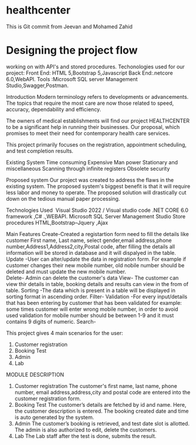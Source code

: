 # healthcenter
This is Git commit from Jeevan and Mohamed Zahid
# Designing the project flow
working on with API's and stored procedures.
Techonologies used for our project:
Front End: HTML 5,Bootstrap 5,Javascript
Back End:.netcore 6.0,WebAPI.
Tools :Microsoft SQL server Management Studio,Swagger,Postman.

Introduction
Modern terminology refers to developments or advancements. The topics that require the most care are now those related to speed, accuracy, dependability and efficiency.

​The owners of medical establishments will find our project HEALTHCENTER to be a significant help in running their businesses. Our proposal, which promises to meet their need for contemporary health care services.

​This project primarily focuses on the registration, appointment scheduling, and test completion results.

Existing System
​Time consuming
​Expensive
​Man power
​Stationary and miscellaneous
​Scanning through infinite registers
​Obsolete security

Proposed system
​Our project was created to address the flaws in the existing system.
​The proposed system's biggest benefit is that it will require less labor and money to operate.
​The proposed solution will drastically cut down on the tedious manual paper processing.

Technologies Used 
Visual Studio 2022 / Visual studio code
​.NET CORE 6.0 framework ,C# .,WEBAPI.
​Microsoft SQL Server Management Studio
​Store procedures 
​HTML,Bootstrap–Jquery ,Ajax 

Main Features
​Create-Created a registartion form need to fill the details like customer First name, Last name, select gender,email address,phone number,Address1,Address2,city,Postal code, after filling the details all information will be stored in database and it will dispalyed in the table. 
​Update -User can alter/update the data in registration form. For example if customer changes their  new mobile number, old nobile number should be deleted and must update the new mobile number.  
​Delete- Admin can delete the customer's data
​View- The customer can view thir details in table, booking details and results can view in the from of table.
​Sorting -The data which is present in a table will be displayed in sorting format in ascending order.
​Filter-
​Validation -For every input/details that has been entering by customer that has been validated for example: some times customer will enter wrong  mobile number, in order to avoid used validation for mobile number should be between 1-9 and it must contains 9 digits of numeric. 
Search-


This project gives 4 main scenarios for the user:
1. Customer registration
2. Booking Test
3. Admin 
4. Lab

MODULE DESCRIPTION

1.	Customer registration
The customer's first name, last name, phone number, email address,address,city and postal code are entered into the customer registration  form.
2.	Booking Test 
The customer’s details are fetched by id and name. Here, the customer description is entered. The booking created date and time is auto generated by the system.
3.	Admin 
The customer’s booking is retrieved, and test date slot is allotted. The admin is also authorized to edit, delete the customers.
4.	Lab 
The Lab staff after the test is done, submits the result.

